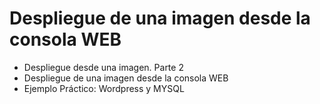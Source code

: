 # Despliegue de una imagen desde la consola WEB

- Despliegue desde una imagen. Parte 2
- Despliegue de una imagen desde la consola WEB
- Ejemplo Práctico: Wordpress y MYSQL
